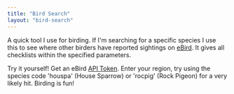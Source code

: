 ```yaml
---
title: "Bird Search"
layout: "bird-search"
---
```


A quick tool I use for birding. If I'm searching for a specific species I use this to see where other birders have reported sightings on [eBird](https://ebird.org/home). It gives all checklists within the specified parameters.

Try it yourself! Get an eBird [API Token](https://ebird.org/api/keygen). Enter your region, try using the species code 'houspa' (House Sparrow) or 'rocpig' (Rock Pigeon) for a very likely hit. Birding is fun!
